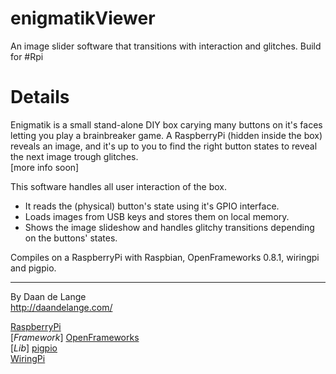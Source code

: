 enigmatikViewer
====================
An image slider software that transitions with interaction and glitches. Build for #Rpi  

Details
=======
Enigmatik is a small stand-alone DIY box carying many buttons on it's faces letting you play a brainbreaker game. A RaspberryPi (hidden inside the box) reveals an image, and it's up to you to find the right button states to reveal the next image trough glitches.  
[more info soon]


This software handles all user interaction of the box. 
- It reads the (physical) button's state using it's GPIO interface.  
- Loads images from USB keys and stores them on local memory.  
- Shows the image slideshow and handles glitchy transitions depending on the buttons' states.  


Compiles on a RaspberryPi with Raspbian, OpenFrameworks 0.8.1, wiringpi and pigpio.  


- - - -

By Daan de Lange  
http://daandelange.com/  

[RaspberryPi](http://www.raspberrypi.org/)  
[_Framework_] [OpenFrameworks](http://openframeworks.cc/)  
[_Lib_] [pigpio](http://abyz.co.uk/rpi/pigpio/)  
[WiringPi](http://wiringpi.com/)  